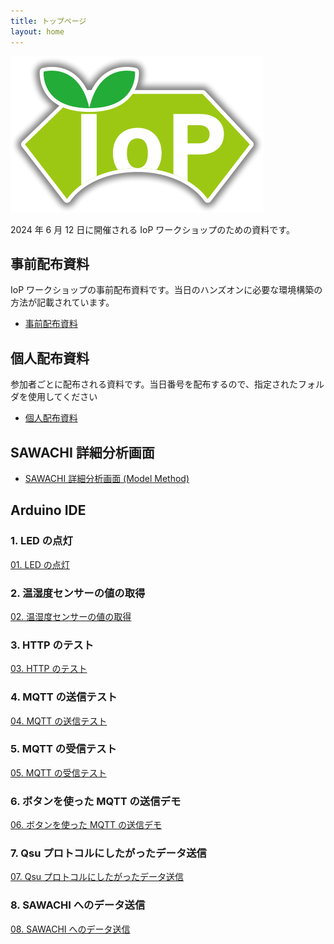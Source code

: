 ```yaml
---
title: トップページ
layout: home
---
```


![IoP Workshop](sawachi_logo.png)

2024 年 6 月 12 日に開催される IoP ワークショップのための資料です。

## 事前配布資料

IoP ワークショップの事前配布資料です。当日のハンズオンに必要な環境構築の方法が記載されています。

- [事前配布資料](https://ptk-y-nakahira.github.io/iop-lec-preparation/)

## 個人配布資料

参加者ごとに配布される資料です。当日番号を配布するので、指定されたフォルダを使用してください

- [個人配布資料](https://share.1password.com/s#3ywoKWNS_TePjkih8Ms8JGCrEhn3AR31hxBzovMZZhI)

## SAWACHI 詳細分析画面

- [SAWACHI 詳細分析画面 (Model Method)](https://testbed-tech-mm.sawachi.com/)

## Arduino IDE

### 1. LED の点灯

[01. LED の点灯](0001_led)

### 2. 温湿度センサーの値の取得

[02. 温湿度センサーの値の取得](0002_sht31)

### 3. HTTP のテスト

[03. HTTP のテスト](0003_http)

### 4. MQTT の送信テスト

[04. MQTT の送信テスト](0004_mqtt_pub)

### 5. MQTT の受信テスト

[05. MQTT の受信テスト](0005_mqtt_sub)

### 6. ボタンを使った MQTT の送信デモ

[06. ボタンを使った MQTT の送信デモ](0006_button)

### 7. Qsu プロトコルにしたがったデータ送信

[07. Qsu プロトコルにしたがったデータ送信](0007_qsu)

### 8. SAWACHI へのデータ送信

[08. SAWACHI へのデータ送信](0008_sawachi)
